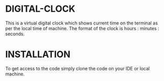 # DIGITAL-CLOCK
This is a virtual digital clock which shows current time on the terminal as per the local time of machine. The format of the clock is hours : minutes : seconds.
# INSTALLATION
To get access to the code simply clone the code on your IDE or local machine.
